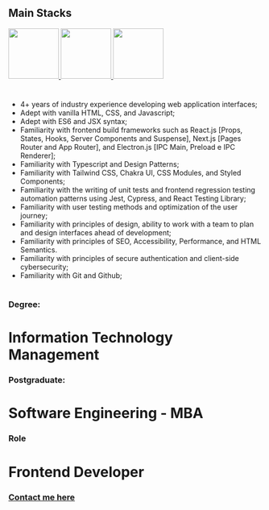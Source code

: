 
## Main Stacks

<a href="https://react.dev/">
 <img src="https://github.com/gibifydev/gibify/blob/master/assets/reactjs-icon.webp"  width="100px" height="100px"/>
</a>
<a href="https://nextjs.org/">
 <img src="https://github.com/gibifydev/gibify/blob/master/assets/nextjs-icon.webp" width="100px" height="100px"/>
</a>
<a href="https://www.electronjs.org/">
 <img src="https://github.com/gibifydev/gibify/blob/master/assets/electronjs-icon.webp" width="100px" height="100px"/>
</a>

#
- 4+ years of industry experience developing web application interfaces;
- Adept with vanilla HTML, CSS, and Javascript;
- Adept with ES6 and JSX syntax;
- Familiarity with frontend build frameworks such as React.js [Props, States, Hooks, Server Components and Suspense], Next.js [Pages Router and App Router], and Electron.js [IPC Main, Preload e IPC Renderer];
- Familiarity with Typescript and Design Patterns;
- Familiarity with Tailwind CSS, Chakra UI, CSS Modules, and Styled Components;
- Familiarity with the writing of unit tests and frontend regression testing automation patterns using Jest, Cypress, and React Testing Library;
- Familiarity with user testing methods and optimization of the user journey;
- Familiarity with principles of design, ability to work with a team to plan and design interfaces ahead of development;
- Familiarity with principles of SEO, Accessibility, Performance, and HTML Semantics.
- Familiarity with principles of secure authentication and client-side cybersecurity;
- Familiarity with Git and Github;
#

### Degree:

# Information Technology Management

### Postgraduate:

# Software Engineering - MBA

### Role

# Frontend Developer

### [Contact me here](https://www.gibify.link/me)


